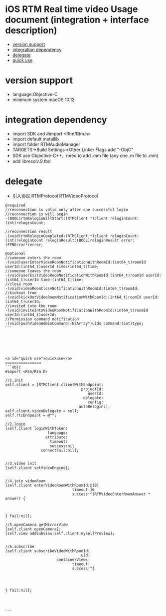 
iOS RTM Real time video Usage document (integration + interface description)
================================

* [version support](#versionsupport)
* [integration dependency](#integrationdependency)
* [delegate](#delegate)
* [quick use](#quickuse)

<a id="versionsupport">version support</a>
================
* language:Objective-C  
* minimum system macOS 10.12 



<a id="integrationdependency">integration dependency</a>
================
* import SDK and #import <Rtm/Rtm.h>
* import default.metallib
* import folder RTMAudioManager
* TARGETS->Build Settings->Other Linker Flags add "-ObjC"
* SDK use Objective-C++，need to add .mm file (any one .m file to .mm)
* add libresolv.9.tbd




<a id="delegate">delegate</a>
================
* 引入协议 RTMProtocol  RTMVideoProtocol
    
````objc
@required
//reconnection is valid only after one successful login
//reconnection is will begin
-(BOOL)rtmReloginWillStart:(RTMClient *)client reloginCount:(int)reloginCount;

//reconnection result
-(void)rtmReloginCompleted:(RTMClient *)client reloginCount:(int)reloginCount reloginResult:(BOOL)reloginResult error:(FPNError*)error;

@optional
//someone enters the room
-(void)userEnterVideoRoomNotificationWithRoomId:(int64_t)roomId userId:(int64_t)userId time:(int64_t)time;
//someone leaves the room
-(void)userExitVideoRoomNotificationWithRoomId:(int64_t)roomId userId:(int64_t)userId time:(int64_t)time;
//close room
-(void)videoRoomCloseNotificationWithRoomId:(int64_t)roomId;
//kickout from
-(void)kickOutVideoRoomNotificationWithRoomId:(int64_t)roomId userId:(int64_t)userId;
//invited into the room
-(void)inviteIntoVideoRoomNotificationWithRoomId:(int64_t)roomId userId:(int64_t)userId;
//Permission command notification
-(void)pushVideoAdminCommand:(NSArray*)uids command:(int)type;
```






<a id="quick use">quickuse</a>
================
```objc
#import <Rtm/Rtm.h>

//1.init
self.client = [RTMClient clientWithEndpoint:
                                  projectId:
                                     userId:
                                   delegate:
                                     config:
                                 autoRelogin:];
self.client.videoDelegate = self;
self.rtcEndpoint = @"";

//2.login
[self.client loginWithToken:
                   language:
                  attribute:
                    timeout:
                    success:nil 
                connectFail:nil];
                    
     
//3.video init
[self.client setVideoEngine];
         
         
//4.join videoRoom
[self.client enterVideoRoomWithRoomId:@(0)
                              timeout:10
                              success:^(RTMVideoEnterRoomAnswer * answer) {

       
        
} fail:nil];

//5.openCamera getMirrorView
[self.client openCamera];
[self.view addSubview:self.client.mySelfPreview];


//6.subscribe
[self.client subscribeVideoWithRoomId:
                                  uid:
                       containerViews:
                              timeout:
                              success:^{
   
   

    
} fail:nil];




```




 




